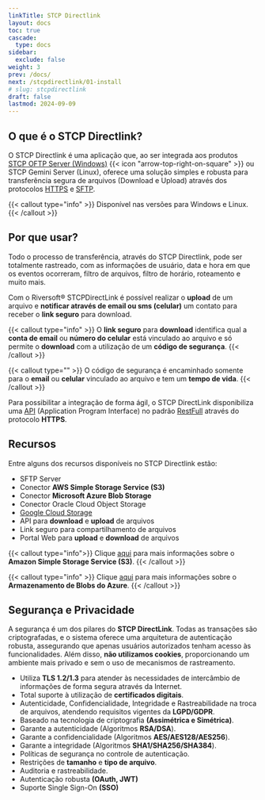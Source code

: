 ```yaml
---
linkTitle: STCP Directlink
layout: docs
toc: true
cascade:
  type: docs
sidebar:
  exclude: false
weight: 3
prev: /docs/
next: /stcpdirectlink/01-install
# slug: stcpdirectlink
draft: false
lastmod: 2024-09-09
---
```

## O que é o STCP Directlink?

O STCP Directlink é uma aplicação que, ao ser integrada aos produtos <a href="/stcpserver/" target="_blank">STCP OFTP Server (Windows)</a> {{< icon "arrow-top-right-on-square" >}} ou STCP Gemini Server (Linux), oferece uma solução simples e robusta para transferência segura de arquivos (Download e Upload) através dos protocolos <a href="/utils/protocols/#httphttps" target="_blank">HTTPS</a> e <a href="/utils/protocols/#sftp" target="_blank">SFTP</a>.

{{< callout type="info" >}}
  Disponível nas versões para Windows e Linux.
{{< /callout >}}

## Por que usar?

Todo o processo de transferência, através do STCP Directlink, pode ser totalmente rastreado, com as informações de usuário, data e hora em que os eventos ocorreram, filtro de arquivos, filtro de horário, roteamento e muito mais.

Com o Riversoft® STCPDirectLink é possível realizar o **upload** de um arquivo e **notificar através de email ou sms (celular)** um contato para receber o **link seguro** para download.

{{< callout type="info" >}}
  O **link seguro** para **download** identifica qual a **conta de email** ou **número do celular** está vinculado ao arquivo e só permite o **download** com a utilização de um **código de segurança**.
{{< /callout >}}

{{< callout type="" >}}
O código de segurança é encaminhado somente para o **email** ou **celular** vinculado ao arquivo e tem um **tempo de vida**.
{{< /callout >}}

Para possibilitar a integração de forma ágil, o STCP DirectLink disponibiliza uma [API](/stcpdirectlink/05-api/) (Application Program Interface) no padrão [RestFull](https://restfulapi.net/) através do protocolo **HTTPS**.

## Recursos
Entre alguns dos recursos disponíveis no STCP Directlink estão:

- SFTP Server
- Conector **AWS Simple Storage Service (S3)**
- Conector **Microsoft Azure Blob Storage**
- Conector Oracle Cloud Object Storage
- [Google Cloud Storage](https://cloud.google.com/)
- API para **download** e **upload** de arquivos
- Link seguro para compartilhamento de arquivos
- Portal Web para **upload** e **download** de arquivos

{{< callout type="info">}}
Clique [aqui](https://docs.aws.amazon.com/pt_br/AmazonS3/latest/userguide/Welcome.html) para mais informações sobre o **Amazon Simple Storage Service (S3)**.
{{< /callout >}}

{{< callout type="info" >}}
  Clique [aqui](https://azure.microsoft.com/pt-br/products/storage/blobs) para mais informações sobre o **Armazenamento de Blobs do Azure**.
{{< /callout >}}

## Segurança e Privacidade

A segurança é um dos pilares do **STCP DirectLink**. Todas as transações são criptografadas, e o sistema oferece uma arquitetura de autenticação robusta, assegurando que apenas usuários autorizados tenham acesso às funcionalidades. Além disso, **não utilizamos cookies**, proporcionando um ambiente mais privado e sem o uso de mecanismos de rastreamento.

- Utiliza **TLS 1.2/1.3** para atender às necessidades de intercâmbio de informações de forma segura através da Internet.
- Total suporte à utilização de **certificados digitais**.
- Autenticidade, Confidencialidade, Integridade e Rastreabilidade na troca de arquivos, atendendo requisitos vigentes da **LGPD/GDPR**​.
- Baseado na tecnologia de criptografia **(Assimétrica e Simétrica)**.
- Garante a autenticidade (Algoritmos **RSA/DSA**).
- Garante a confidencialidade (Algoritmos **AES/AES128/AES256**).
- Garante a integridade (Algoritmos **SHA1/SHA256/SHA384**).
- Políticas de segurança no controle de autenticação.
- Restrições de **tamanho** e **tipo de arquivo**.
- Auditoria e rastreabilidade.
- Autenticação robusta **(OAuth, JWT)**
- Suporte Single Sign-On **(SSO)**

